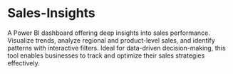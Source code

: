 # Sales-Insights
A Power BI dashboard offering deep insights into sales performance. Visualize trends, analyze regional and product-level sales, and identify patterns with interactive filters. Ideal for data-driven decision-making, this tool enables businesses to track and optimize their sales strategies effectively.
